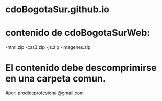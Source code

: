 # cdoBogotaSur.github.io
# contenido de cdoBogotaSurWeb:
-html.zip
-css3.zip
-js.zip
-imagenes.zip
# El contenido debe descomprimirse en una carpeta comun.

#por: prodideprofesional@gmail.com
